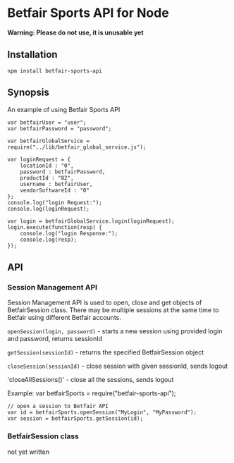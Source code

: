 Betfair Sports API for Node
===========================

**Warning: Please do not use, it is unusable yet**

Installation
------------

    npm install betfair-sports-api
    

Synopsis
--------

An example of using Betfair Sports API
        
    var betfairUser = "user";
    var betfairPassword = "password";
    
    var betfairGlobalService = require("../lib/betfair_global_service.js");
    
    var loginRequest = {
        locationId : "0",
        password : betfairPassword,
        productId : "82",
        username : betfairUser,
        vendorSoftwareId : "0"
    };
    console.log("login Request:");
    console.log(loginRequest);
    
    var login = betfairGlobalService.login(loginRequest);
    login.execute(function(resp) {
        console.log("login Response:");
        console.log(resp);
    });
    

API
---

### Session Management API ###

Session Management API is used to open, close and get objects of BetfairSession class. 
There may be multiple sessions at the same time to Betfair using different Betfair accounts. 

`openSession(login, password)` - starts a new session using provided login and password, returns sessionId

`getSession(sessionId)` - returns the specified BetfairSession object

`closeSession(sessionId)` - close session with given sessionId, sends logout

'closeAllSessions()' - close all the sessions, sends logout 

Example:
    var betfairSports = require("betfair-sports-api");
    
    // open a session to Betfair API
    var id = betfairSports.openSession("MyLogin", "MyPassword");
    var session = betfairSports.getSession(id);
    
### BetfairSession class ###

not yet written

    




